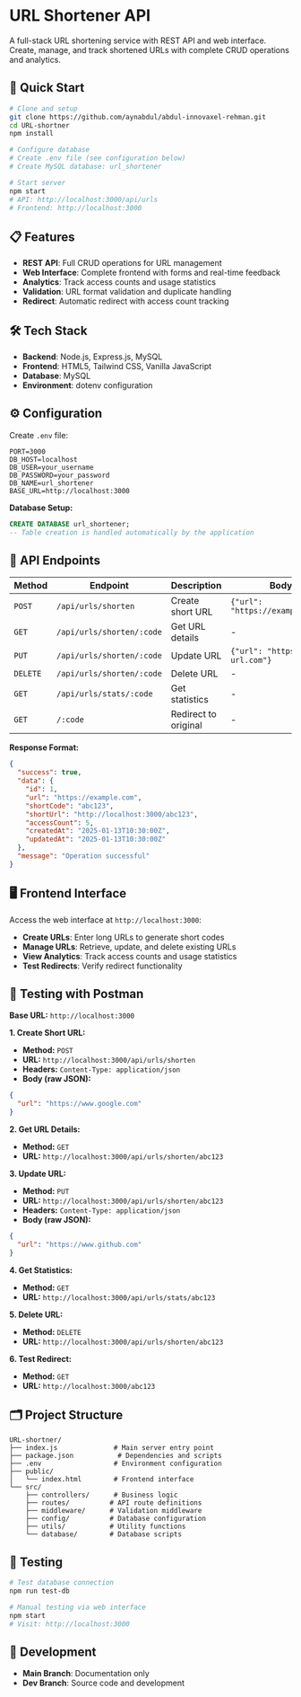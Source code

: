 # URL Shortener API

A full-stack URL shortening service with REST API and web interface. Create, manage, and track shortened URLs with complete CRUD operations and analytics.

## 🚀 Quick Start

```bash
# Clone and setup
git clone https://github.com/aynabdul/abdul-innovaxel-rehman.git
cd URL-shortner
npm install

# Configure database
# Create .env file (see configuration below)
# Create MySQL database: url_shortener

# Start server
npm start
# API: http://localhost:3000/api/urls
# Frontend: http://localhost:3000
```

## 📋 Features

- **REST API**: Full CRUD operations for URL management
- **Web Interface**: Complete frontend with forms and real-time feedback
- **Analytics**: Track access counts and usage statistics
- **Validation**: URL format validation and duplicate handling
- **Redirect**: Automatic redirect with access count tracking

## 🛠️ Tech Stack

- **Backend**: Node.js, Express.js, MySQL
- **Frontend**: HTML5, Tailwind CSS, Vanilla JavaScript
- **Database**: MySQL
- **Environment**: dotenv configuration

## ⚙️ Configuration

Create `.env` file:
```env
PORT=3000
DB_HOST=localhost
DB_USER=your_username
DB_PASSWORD=your_password
DB_NAME=url_shortener
BASE_URL=http://localhost:3000
```

**Database Setup:**
```sql
CREATE DATABASE url_shortener;
-- Table creation is handled automatically by the application
```

## 🔗 API Endpoints

| Method | Endpoint | Description | Body |
|--------|----------|-------------|------|
| `POST` | `/api/urls/shorten` | Create short URL | `{"url": "https://example.com"}` |
| `GET` | `/api/urls/shorten/:code` | Get URL details | - |
| `PUT` | `/api/urls/shorten/:code` | Update URL | `{"url": "https://new-url.com"}` |
| `DELETE` | `/api/urls/shorten/:code` | Delete URL | - |
| `GET` | `/api/urls/stats/:code` | Get statistics | - |
| `GET` | `/:code` | Redirect to original | - |

**Response Format:**
```json
{
  "success": true,
  "data": {
    "id": 1,
    "url": "https://example.com",
    "shortCode": "abc123",
    "shortUrl": "http://localhost:3000/abc123",
    "accessCount": 5,
    "createdAt": "2025-01-13T10:30:00Z",
    "updatedAt": "2025-01-13T10:30:00Z"
  },
  "message": "Operation successful"
}
```

## 🖥️ Frontend Interface

Access the web interface at `http://localhost:3000`:

- **Create URLs**: Enter long URLs to generate short codes
- **Manage URLs**: Retrieve, update, and delete existing URLs
- **View Analytics**: Track access counts and usage statistics
- **Test Redirects**: Verify redirect functionality

## 📝 Testing with Postman

**Base URL:** `http://localhost:3000`

**1. Create Short URL:**
- **Method:** `POST`
- **URL:** `http://localhost:3000/api/urls/shorten`
- **Headers:** `Content-Type: application/json`
- **Body (raw JSON):**
```json
{
  "url": "https://www.google.com"
}
```

**2. Get URL Details:**
- **Method:** `GET`
- **URL:** `http://localhost:3000/api/urls/shorten/abc123`

**3. Update URL:**
- **Method:** `PUT`
- **URL:** `http://localhost:3000/api/urls/shorten/abc123`
- **Headers:** `Content-Type: application/json`
- **Body (raw JSON):**
```json
{
  "url": "https://www.github.com"
}
```

**4. Get Statistics:**
- **Method:** `GET`
- **URL:** `http://localhost:3000/api/urls/stats/abc123`

**5. Delete URL:**
- **Method:** `DELETE`
- **URL:** `http://localhost:3000/api/urls/shorten/abc123`

**6. Test Redirect:**
- **Method:** `GET`
- **URL:** `http://localhost:3000/abc123`

## 🗂️ Project Structure

```
URL-shortner/
├── index.js              # Main server entry point
├── package.json           # Dependencies and scripts
├── .env                  # Environment configuration
├── public/
│   └── index.html        # Frontend interface
└── src/
    ├── controllers/      # Business logic
    ├── routes/          # API route definitions
    ├── middleware/      # Validation middleware
    ├── config/          # Database configuration
    ├── utils/           # Utility functions
    └── database/        # Database scripts
```

## 🧪 Testing

```bash
# Test database connection
npm run test-db

# Manual testing via web interface
npm start
# Visit: http://localhost:3000
```

## 🤝 Development

- **Main Branch**: Documentation only
- **Dev Branch**: Source code and development

